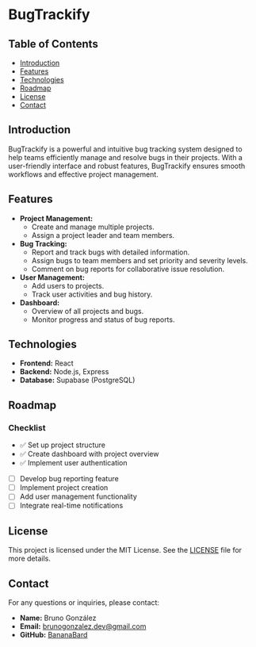 # BugTrackify

## Table of Contents
- [Introduction](#introduction)
- [Features](#features)
- [Technologies](#technologies)
- [Roadmap](#roadmap)
- [License](#license)
- [Contact](#contact)

## Introduction
BugTrackify is a powerful and intuitive bug tracking system designed to help teams efficiently manage and resolve bugs in their projects. With a user-friendly interface and robust features, BugTrackify ensures smooth workflows and effective project management.

## Features
- **Project Management:**
  - Create and manage multiple projects.
  - Assign a project leader and team members.
- **Bug Tracking:**
  - Report and track bugs with detailed information.
  - Assign bugs to team members and set priority and severity levels.
  - Comment on bug reports for collaborative issue resolution.
- **User Management:**
  - Add users to projects.
  - Track user activities and bug history.
- **Dashboard:**
  - Overview of all projects and bugs.
  - Monitor progress and status of bug reports.


## Technologies
- **Frontend:** React
- **Backend:** Node.js, Express
- **Database:** Supabase (PostgreSQL)

## Roadmap
### Checklist
- :white_check_mark: Set up project structure
- :white_check_mark: Create dashboard with project overview
- :white_check_mark: Implement user authentication
- [ ] Develop bug reporting feature
- [ ] Implement project creation
- [ ] Add user management functionality
- [ ] Integrate real-time notifications

## License
This project is licensed under the MIT License. See the [LICENSE](https://github.com/git/git-scm.com/blob/main/MIT-LICENSE.txt) file for more details.

## Contact
For any questions or inquiries, please contact:

- **Name:** Bruno González
- **Email:** brunogonzalez.dev@gmail.com
- **GitHub:** [BananaBard](https://github.com/BananaBard)
